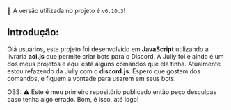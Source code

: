 🚨 A versão utilizada no projeto é `v6.10.3`!

## Introdução: 

Olá usuários, este projeto foi desenvolvido em __JavaScript__ utilizando a livraria __aoi.js__ que permite criar bots para o Discord. A Jully foi e ainda é um dos meus projetos e aqui está alguns comandos que ela tinha.
Atualmente estou refazendo da Jully com o __discord.js__.
Espero que gostem dos comandos, e fiquem a vontade para usarem em seus bots.


OBS:
⚠️ Este é meu primeiro repositório publicado então peço desculpas caso tenha algo errado. Bom, é isso, até logo!


